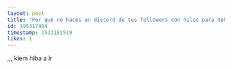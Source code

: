 ```yaml
---
layout: post
title: "Por qué no haces un discord de tus followers con hilos para debatir diferentes temas????"
id: 395317404
timestamp: 1523182519
likes: 1
---
```


 ,,, kiem hiba a ir